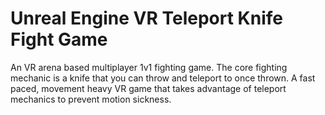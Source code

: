 # Unreal Engine VR Teleport Knife Fight Game

An VR arena based multiplayer 1v1 fighting game. The core fighting mechanic is a knife that you can throw and teleport to once thrown. A fast paced, movement heavy VR game that takes advantage of teleport mechanics to prevent motion sickness.
